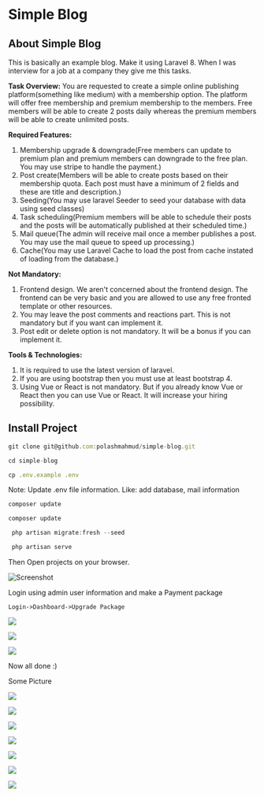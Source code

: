 # Simple Blog

## About Simple Blog

This is basically an example blog. Make it using Laravel 8. When I was interview for a job at a company they give me this tasks.

**Task Overview:**
You are requested to create a simple online publishing platform(something like medium) with a membership option. The platform will offer free membership and premium membership to the members. Free members will be able to create 2 posts daily whereas the premium members will be able to create unlimited posts.

**Required Features:**
1) Membership upgrade & downgrade(Free members can update to premium plan and premium members can downgrade to the free plan. You may use stripe to handle the payment.)
2) Post create(Members will be able to create posts based on their membership quota. Each post must have a minimum of 2 fields and these are title and description.)
3) Seeding(You may use laravel Seeder to seed your database with data using seed classes)
4) Task scheduling(Premium members will be able to schedule their posts and the posts will be automatically published at their scheduled time.)
5) Mail queue(The admin will receive mail once a member publishes a post. You may use the mail queue to speed up processing.)
6) Cache(You may use Laravel Cache to load the post from cache instated of loading from the database.)

**Not Mandatory:**
1) Frontend design. We aren't concerned about the frontend design. The frontend can be very basic and you are allowed to use any free fronted template or other resources.
2) You may leave the post comments and reactions part. This is not mandatory but if you want can implement it.
3) Post edit or delete option is not mandatory. It will be a bonus if you can implement it.

**Tools & Technologies:**
1) It is required to use the latest version of laravel.
2) If you are using bootstrap then you must use at least bootstrap 4.
3) Using Vue or React is not mandatory. But if you already know Vue or React then you can use Vue or React. It will increase your hiring possibility.

## Install Project

```javascript
git clone git@github.com:polashmahmud/simple-blog.git
```

```javascript
cd simple-blog
```

```javascript
cp .env.example .env
```

Note: Update .env file information. Like: add database, mail information

```javascript
composer update
```

```javascript
composer update
```

```javascript
 php artisan migrate:fresh --seed
```

```javascript
 php artisan serve
```

Then Open projects on your browser. 

![Screenshot](../main/public/images/readme/1.png)

Login using admin user information and make a Payment package

`Login->Dashboard->Upgrade Package`

![](../main/public/images/readme/2.png)

![](../main/public/images/readme/3.png)

![](../main/public/images/readme/4.png)

Now all done :)

Some Picture

![](../main/public/images/readme/5.png)

![](../main/public/images/readme/6.png)

![](../main/public/images/readme/7.png)

![](../main/public/images/readme/8.png)

![](../main/public/images/readme/9.png)

![](../main/public/images/readme/10.png)

![](../main/public/images/readme/11.png)
